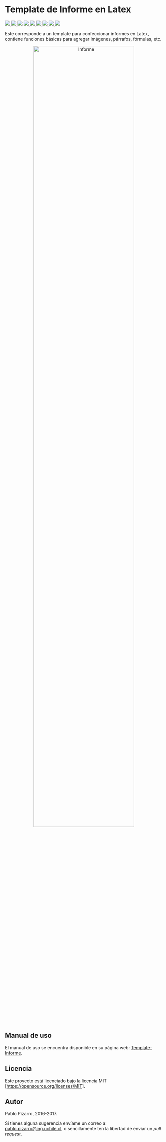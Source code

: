 # Template de Informe en Latex
<a href="http://ppizarror.com/Template-Tesis/" id="aimg">
    
<a href="http://ppizarror.com" id="aimg">
<img src="http://ppizarror.com/Template-Informe/resources/autor2.svg" class="bannerimg" />
</a>
<a href="https://opensource.org/licenses/MIT/" id="aimg">
<img src="http://ppizarror.com/Template-Informe/resources/Licencia-MIT-blue.svg" />
</a>

<img src="http://ppizarror.com/Template-Informe/resources/templates/tesis.svg" />
</a>
<a href="http://ppizarror.com/Template-Apunte/" id="aimg">
<img src="http://ppizarror.com/Template-Informe/resources/templates/apunte.svg" />
</a>
<a href="http://ppizarror.com/Template-Tareas/" id="aimg">
<img src="http://ppizarror.com/Template-Informe/resources/templates/tareas.svg" />
</a>
<a href="http://ppizarror.com/Template-Auxiliares/" id="aimg">
<img src="http://ppizarror.com/Template-Informe/resources/templates/auxiliares.svg" />
</a>
<a href="http://ppizarror.com/Template-Controles/" id="aimg">
<img src="http://ppizarror.com/Template-Informe/resources/templates/controles.svg" />
</a>
<a href="http://ppizarror.com/Template-Pautas/" id="aimg">
<img src="http://ppizarror.com/Template-Informe/resources/templates/pauta.svg" />
</a>
<a href="http://ppizarror.com/Template-Informe/" id="aimg">
<img src="http://ppizarror.com/Template-Informe/resources/templates/informe.svg"/>
</a>

Este corresponde a un template para confeccionar informes en Latex, contiene funciones básicas para agregar imágenes, párrafos, fórmulas, etc.

<p align="center">
  <img src="http://ppizarror.com/Template-Informe/images/collage.png" alt="Informe" width="80%px" height="80%px"/>
</p>

## Manual de uso
El manual de uso se encuentra disponible en su página web: <a href="http://ppizarror.com/Template-Informe/">Template-Informe</a>.

## Licencia
Este proyecto está licenciado bajo la licencia MIT [https://opensource.org/licenses/MIT].

## Autor
Pablo Pizarro, 2016-2017.

Si tienes alguna sugerencia envíame un correo a: [pablo.pizarro@ing.uchile.cl](mailto:pablo.pizarro@ing.uchile.cl), o sencillamente ten la libertad de enviar un _pull request_.
